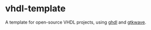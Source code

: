 # vhdl-template

A template for open-source VHDL projects, using [ghdl](http://ghdl.free.fr/) and
[gtkwave](http://gtkwave.sourceforge.net/).
